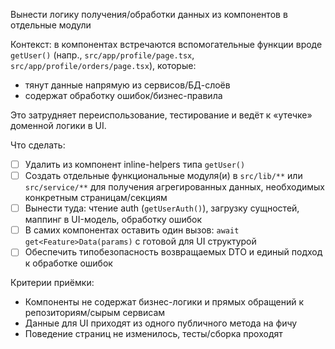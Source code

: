 Вынести логику получения/обработки данных из компонентов в отдельные модули

Контекст: в компонентах встречаются вспомогательные функции вроде `getUser()` (напр., `src/app/profile/page.tsx`, `src/app/profile/orders/page.tsx`), которые:
- тянут данные напрямую из сервисов/БД-слоёв
- содержат обработку ошибок/бизнес-правила

Это затрудняет переиспользование, тестирование и ведёт к «утечке» доменной логики в UI.

Что сделать:
- [ ] Удалить из компонент inline-helpers типа `getUser()`
- [ ] Создать отдельные функциональные модуля(и) в `src/lib/**` или `src/service/**` для получения агрегированных данных, необходимых конкретным страницам/секциям
- [ ] Вынести туда: чтение auth (`getUserAuth()`), загрузку сущностей, маппинг в UI-модель, обработку ошибок
- [ ] В самих компонентах оставить один вызов: `await get<Feature>Data(params)` с готовой для UI структурой
- [ ] Обеспечить типобезопасность возвращаемых DTO и единый подход к обработке ошибок

Критерии приёмки:
- Компоненты не содержат бизнес-логики и прямых обращений к репозиториям/сырым сервисам
- Данные для UI приходят из одного публичного метода на фичу
- Поведение страниц не изменилось, тесты/сборка проходят

